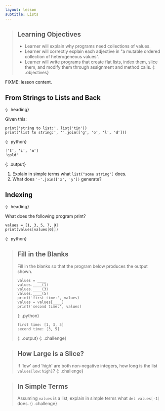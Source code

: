 ```yaml
---
layout: lesson
subtitle: Lists
---
```

> ## Learning Objectives
>
> * Learner will explain why programs need collections of values.
> * Learner will correctly explain each adjective in
>   "a mutable ordered collection of heterogeneous values".
> * Learner will write programs that create flat lists,
>   index them,
>   slice them,
>   and modify them through assignment and method calls.
{: .objectives}

FIXME: lesson content.

## From Strings to Lists and Back
{: .heading}

Given this:

~~~
print('string to list:', list('tin'))
print('list to string:', ''.join(['g', 'o', 'l', 'd']))
~~~
{: .python}

~~~
['t', 'i', 'n']
'gold'
~~~
{: .output}

1. Explain in simple terms what `list("some string")` does.
2. What does `'-'.join(['x', 'y'])` generate?

## Indexing
{: .heading}

What does the following program print?

~~~
values = [1, 3, 5, 7, 9]
print(values[values[0]])
~~~
{: .python}

> ## Fill in the Blanks
>
> Fill in the blanks so that the program below produces the output shown.
>
> ~~~
> values = ____
> values.____(1)
> values.____(3)
> values.____(5)
> print('first time:', values)
> values = values[____]
> print('second time:', values)
> ~~~
> {: .python}
>
> ~~~
> first time: [1, 3, 5]
> second time: [3, 5]
> ~~~
> {: .output}
{: .challenge}

> ## How Large is a Slice?
>
> If 'low' and 'high' are both non-negative integers,
> how long is the list `values[low:high]`?
{: .challenge}

> ## In Simple Terms
>
> Assuming `values` is a list,
> explain in simple terms what `del values[-1]` does.
{: .challenge}
